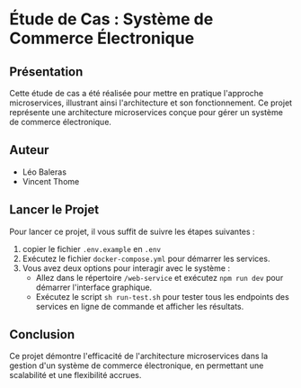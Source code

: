 # Étude de Cas : Système de Commerce Électronique

## Présentation

Cette étude de cas a été réalisée pour mettre en pratique l'approche microservices, illustrant ainsi l'architecture et son fonctionnement. Ce projet représente une architecture microservices conçue pour gérer un système de commerce électronique.

## Auteur

- Léo Baleras
- Vincent Thome

## Lancer le Projet

Pour lancer ce projet, il vous suffit de suivre les étapes suivantes :

1. copier le fichier `.env.example` en `.env`
2. Exécutez le fichier `docker-compose.yml` pour démarrer les services.
3. Vous avez deux options pour interagir avec le système :
   - Allez dans le répertoire `/web-service` et exécutez `npm run dev` pour démarrer l'interface graphique.
   - Exécutez le script `sh run-test.sh` pour tester tous les endpoints des services en ligne de commande et afficher les résultats.

## Conclusion

Ce projet démontre l'efficacité de l'architecture microservices dans la gestion d'un système de commerce électronique, en permettant une scalabilité et une flexibilité accrues.
